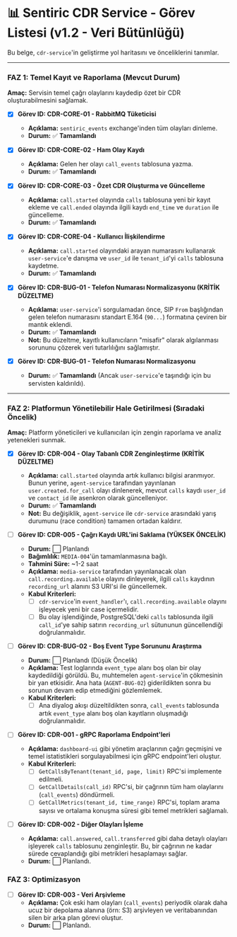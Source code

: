 # 📊 Sentiric CDR Service - Görev Listesi (v1.2 - Veri Bütünlüğü)

Bu belge, `cdr-service`'in geliştirme yol haritasını ve önceliklerini tanımlar.

---

### **FAZ 1: Temel Kayıt ve Raporlama (Mevcut Durum)**

**Amaç:** Servisin temel çağrı olaylarını kaydedip özet bir CDR oluşturabilmesini sağlamak.

-   [x] **Görev ID: CDR-CORE-01 - RabbitMQ Tüketicisi**
    -   **Açıklama:** `sentiric_events` exchange'inden tüm olayları dinleme.
    -   **Durum:** ✅ **Tamamlandı**

-   [x] **Görev ID: CDR-CORE-02 - Ham Olay Kaydı**
    -   **Açıklama:** Gelen her olayı `call_events` tablosuna yazma.
    -   **Durum:** ✅ **Tamamlandı**

-   [x] **Görev ID: CDR-CORE-03 - Özet CDR Oluşturma ve Güncelleme**
    -   **Açıklama:** `call.started` olayında `calls` tablosuna yeni bir kayıt ekleme ve `call.ended` olayında ilgili kaydı `end_time` ve `duration` ile güncelleme.
    -   **Durum:** ✅ **Tamamlandı**

-   [x] **Görev ID: CDR-CORE-04 - Kullanıcı İlişkilendirme**
    -   **Açıklama:** `call.started` olayındaki arayan numarasını kullanarak `user-service`'e danışma ve `user_id` ile `tenant_id`'yi `calls` tablosuna kaydetme.
    -   **Durum:** ✅ **Tamamlandı**

-   [x] **Görev ID: CDR-BUG-01 - Telefon Numarası Normalizasyonu (KRİTİK DÜZELTME)**
    -   **Açıklama:** `user-service`'i sorgulamadan önce, SIP `From` başlığından gelen telefon numarasını standart E.164 (`90...`) formatına çeviren bir mantık eklendi.
    -   **Durum:** ✅ **Tamamlandı**
    -   **Not:** Bu düzeltme, kayıtlı kullanıcıların "misafir" olarak algılanması sorununu çözerek veri tutarlılığını sağlamıştır.

-   [x] **Görev ID: CDR-BUG-01 - Telefon Numarası Normalizasyonu**
    -   **Durum:** ✅ **Tamamlandı** (Ancak `user-service`'e taşındığı için bu servisten kaldırıldı).

---

### **FAZ 2: Platformun Yönetilebilir Hale Getirilmesi (Sıradaki Öncelik)**

**Amaç:** Platform yöneticileri ve kullanıcıları için zengin raporlama ve analiz yetenekleri sunmak.
-   [x] **Görev ID: CDR-004 - Olay Tabanlı CDR Zenginleştirme (KRİTİK DÜZELTME)**
    -   **Açıklama:** `call.started` olayında artık kullanıcı bilgisi aranmıyor. Bunun yerine, `agent-service` tarafından yayınlanan `user.created.for_call` olayı dinlenerek, mevcut `calls` kaydı `user_id` ve `contact_id` ile asenkron olarak güncelleniyor.
    -   **Durum:** ✅ **Tamamlandı**
    -   **Not:** Bu değişiklik, `agent-service` ile `cdr-service` arasındaki yarış durumunu (race condition) tamamen ortadan kaldırır.


-   [ ] **Görev ID: CDR-005 - Çağrı Kaydı URL'ini Saklama (YÜKSEK ÖNCELİK)**
    -   **Durum:** ⬜ Planlandı
    -   **Bağımlılık:** `MEDIA-004`'ün tamamlanmasına bağlı.
    -   **Tahmini Süre:** ~1-2 saat
    -   **Açıklama:** `media-service` tarafından yayınlanacak olan `call.recording.available` olayını dinleyerek, ilgili `calls` kaydının `recording_url` alanını S3 URI'si ile güncellemek.
    -   **Kabul Kriterleri:**
        -   [ ] `cdr-service`'in `event_handler`'ı, `call.recording.available` olayını işleyecek yeni bir case içermelidir.
        -   [ ] Bu olay işlendiğinde, PostgreSQL'deki `calls` tablosunda ilgili `call_id`'ye sahip satırın `recording_url` sütununun güncellendiği doğrulanmalıdır.

-   [ ] **Görev ID: CDR-BUG-02 - Boş Event Type Sorununu Araştırma**
    -   **Durum:** ⬜ Planlandı (Düşük Öncelik)
    -   **Açıklama:** Test loglarında `event_type` alanı boş olan bir olay kaydedildiği görüldü. Bu, muhtemelen `agent-service`'in çökmesinin bir yan etkisidir. Ana hata (`AGENT-BUG-02`) giderildikten sonra bu sorunun devam edip etmediğini gözlemlemek.
    -   **Kabul Kriterleri:**
        -   [ ] Ana diyalog akışı düzeltildikten sonra, `call_events` tablosunda artık `event_type` alanı boş olan kayıtların oluşmadığı doğrulanmalıdır.

-   [ ] **Görev ID: CDR-001 - gRPC Raporlama Endpoint'leri**
    -   **Açıklama:** `dashboard-ui` gibi yönetim araçlarının çağrı geçmişini ve temel istatistikleri sorgulayabilmesi için gRPC endpoint'leri oluştur.
    -   **Kabul Kriterleri:**
        -   [ ] `GetCallsByTenant(tenant_id, page, limit)` RPC'si implemente edilmeli.
        -   [ ] `GetCallDetails(call_id)` RPC'si, bir çağrının tüm ham olaylarını (`call_events`) döndürmeli.
        -   [ ] `GetCallMetrics(tenant_id, time_range)` RPC'si, toplam arama sayısı ve ortalama konuşma süresi gibi temel metrikleri sağlamalı.

-   [ ] **Görev ID: CDR-002 - Diğer Olayları İşleme**
    -   **Açıklama:** `call.answered`, `call.transferred` gibi daha detaylı olayları işleyerek `calls` tablosunu zenginleştir. Bu, bir çağrının ne kadar sürede cevaplandığı gibi metrikleri hesaplamayı sağlar.
    -   **Durum:** ⬜ Planlandı.

### **FAZ 3: Optimizasyon**

-   [ ] **Görev ID: CDR-003 - Veri Arşivleme**
    -   **Açıklama:** Çok eski ham olayları (`call_events`) periyodik olarak daha ucuz bir depolama alanına (örn: S3) arşivleyen ve veritabanından silen bir arka plan görevi oluştur.
    -   **Durum:** ⬜ Planlandı.